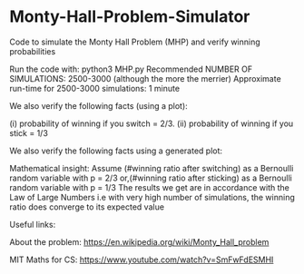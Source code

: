 # Monty-Hall-Problem-Simulator


Code to simulate the Monty Hall Problem (MHP) and verify winning probabilities
   
Run the code with: python3 MHP.py <NUMBER OF SIMULATIONS>
Recommended NUMBER OF SIMULATIONS: 2500-3000 (although the more the merrier)
Approximate run-time for 2500-3000 simulations: 1 minute

We also verify the following facts (using a plot):
   
(i) probability of winning if you switch = 2/3. 
(ii) probability of winning if you stick = 1/3
   
We also verify the following facts using a generated plot:

Mathematical insight:
Assume (#winning ratio after switching) as a Bernoulli random variable with p = 2/3
or,(#winning ratio after sticking) as a Bernoulli random variable with p = 1/3
The results we get are in accordance with the Law of Large Numbers 
i.e with very high number of simulations, the winning ratio does converge to its expected value
   
Useful links: 
   
About the problem: https://en.wikipedia.org/wiki/Monty_Hall_problem
   
MIT Maths for CS: https://www.youtube.com/watch?v=SmFwFdESMHI
   
